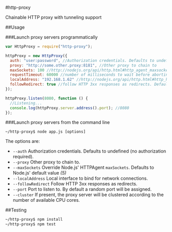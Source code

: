 #http-proxy

Chainable HTTP proxy with tunneling support

##Usage

###Launch proxy servers programmatically

```javascript
var HttpProxy = require("http-proxy");

httpProxy = new HttpProxy({
  auth: "user:password", //Authorization credentials. Defaults to undefined (no authorization required)
  proxy: "http://some.other.proxy:8181", //Other proxy to chain to
  maxSockets: 100 //http://nodejs.org/api/http.html#http_agent_maxsockets
  requestTimeout: 60000 //number of milliseconds to wait before aborting the request
  localAddress: "192.168.1.62" //http://nodejs.org/api/http.html#http_http_request_options_callback
  followRedirect: true //follow HTTP 3xx responses as redirects. Defaults to false (do not follow)
});

httpProxy.listen(8080, function () {
  //Listening...
  console.log(httpProxy.server.address().port); //8080
});
```

###Launch proxy servers from the command line

```
~/http-proxy$ node app.js [options]
```

The options are:

- `--auth` Authorization credentials. Defaults to undefined (no authorization required).<br/>
- `--proxy` Other proxy to chain to.<br/>
- `--maxSockets` Override Node.js' HTTPAgent `maxSockets`. Defaults to Node.js' default value _(5)_<br/>
- `--localAddress` Local interface to bind for network connections.<br/>
- `--followRedirect` Follow HTTP 3xx responses as redirects.<br/>
- `--port` Port to listen to. By default a random port will be assigned.<br/>
- `--cluster` If present, the proxy server will be clustered according to the number of available CPU cores.

##Testing

```bash
~/http-proxy$ npm install
~/http-proxy$ npm test
```
